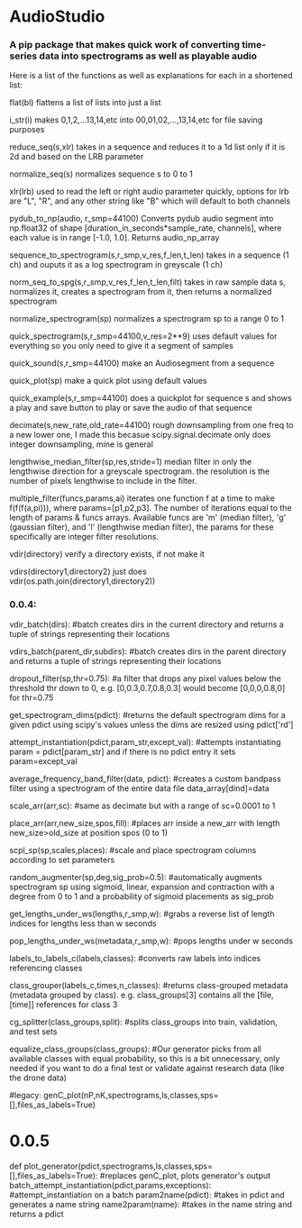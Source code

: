 # AudioStudio
### A pip package that makes quick work of converting time-series data into spectrograms as well as playable audio


Here is a list of the functions as well as explanations for each in a shortened list:

flat(bl)
flattens a list of lists into just a list

i_str(i)
makes 0,1,2,...13,14,etc into 00,01,02,...,13,14,etc for file saving purposes

reduce_seq(s,xlr)
takes in a sequence and reduces it to a 1d list only if it is 2d and based on the LRB parameter

normalize_seq(s)
normalizes sequence s to 0 to 1

xlr(lrb)
used to read the left or right audio parameter quickly, options for lrb are "L", "R", and any other string like "B" which will default to both channels

pydub_to_np(audio, r_smp=44100)
Converts pydub audio segment into np.float32 of shape [duration_in_seconds*sample_rate, channels], where each value is in range [-1.0, 1.0]. Returns audio_np_array

sequence_to_spectrogram(s,r_smp,v_res,f_len,t_len)
takes in a sequence (1 ch) and ouputs it as a log spectrogram in greyscale (1 ch)

norm_seq_to_spg(s,r_smp,v_res,f_len,t_len,filt)
takes in raw sample data s, normalizes it, creates a spectrogram from it, then returns a normalized spectrogram

normalize_spectrogram(sp)
normalizes a spectrogram sp to a range 0 to 1

quick_spectrogram(s,r_smp=44100,v_res=2**9)
uses default values for everything so you only need to give it a segment of samples

quick_sound(s,r_smp=44100)
make an Audiosegment from a sequence

quick_plot(sp)
make a quick plot using default values

quick_example(s,r_smp=44100)
does a quickplot for sequence s and shows a play and save button to play or save the audio of that sequence

decimate(s,new_rate,old_rate=44100)
rough downsampling from one freq to a new lower one, I made this becasue scipy.signal.decimate only does integer downsampling, mine is general

lengthwise_median_filter(sp,res,stride=1)
median filter in only the lengthwise direction for a greyscale spectrogram. the resolution is the number of pixels lengthwise to include in the filter.

multiple_filter(funcs,params,ai)
iterates one function f at a time to make f(f(f(a,pi))), where params=[p1,p2,p3]. The number of iterations equal to the length of params & funcs arrays. Available funcs are 'm' (median filter), 'g' (gaussian filter), and 'l' (lengthwise median filter), the params for these specifically are integer filter resolutions.

vdir(directory)
verify a directory exists, if not make it

vdirs(directory1,directory2)
just does vdir(os.path.join(directory1,directory2))


### 0.0.4:

vdir_batch(dirs): #batch creates dirs in the current directory and returns a tuple of strings representing their locations

vdirs_batch(parent_dir,subdirs): #batch creates dirs in the parent directory and returns a tuple of strings representing their locations

dropout_filter(sp,thr=0.75): #a filter that drops any pixel values below the threshold thr down to 0, e.g. [0,0.3,0.7,0.8,0.3] would become [0,0,0,0.8,0] for thr=0.75

get_spectrogram_dims(pdict): #returns the default spectrogram dims for a given pdict using scipy's values unless the dims are resized using pdict['rd']

attempt_instantiation(pdict,param_str,except_val): #attempts instantiating param = pdict[param_str] and if there is no pdict entry it sets param=except_val

average_frequency_band_filter(data, pdict): #creates a custom bandpass filter using a spectrogram of the entire data file data_array[dind]=data

scale_arr(arr,sc): #same as decimate but with a range of sc=0.0001 to 1

place_arr(arr,new_size,spos,fill): #places arr inside a new_arr with length new_size>old_size at position spos (0 to 1)

scpl_sp(sp,scales,places): #scale and place spectrogram columns according to set parameters

random_augmenter(sp,deg,sig_prob=0.5): #automatically augments spectrogram sp using sigmoid, linear, expansion and contraction with a degree from 0 to 1 and a probability of sigmoid placements as sig_prob

get_lengths_under_ws(lengths,r_smp,w): #grabs a reverse list of length indices for lengths less than w seconds

pop_lengths_under_ws(metadata,r_smp,w): #pops lengths under w seconds

labels_to_labels_c(labels,classes): #converts raw labels into indices referencing classes

class_grouper(labels_c,times,n_classes): #returns class-grouped metadata (metadata grouped by class). e.g. class_groups[3] contains all the [file, [time]] references for class 3

cg_splitter(class_groups,split): #splits class_groups into train, validation, and test sets

equalize_class_groups(class_groups): #Our generator picks from all available classes with equal probability, so this is a bit unnecessary, only needed if you want to do a final test or validate against research data (like the drone data)

#legacy: genC_plot(nP,nK,spectrograms,ls,classes,sps=[],files_as_labels=True)

# 0.0.5
def plot_generator(pdict,spectrograms,ls,classes,sps=[],files_as_labels=True): #replaces genC_plot, plots generator's output
batch_attempt_instantiation(pdict,params,exceptions): #attempt_instantiation on a batch 
param2name(pdict): #takes in pdict and generates a name string
name2param(name): #takes in the name string and returns a pdict
